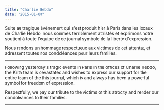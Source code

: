 ```yaml
---
title: "Charlie Hebdo"
date: "2015-01-08"
---
```


Suite au tragique évènement qui s'est produit hier à Paris dans les locaux de Charlie Hebdo, nous sommes terriblement attristés et exprimons notre soutient à toute l'équipe de ce journal symbole de la liberté d'expression.

Nous rendons un hommage respectueux aux victimes de cet attentat, et adressont toutes nos condoléances pour leurs familles.

* * *

Following yesterday's tragic events in Paris in the offices of Charlie Hebdo, the Krita team is devastated and wishes to express our support for the entire team of the this journal, which is and always has been a powerful symbol for freedom of expression.

Respectfully, we pay our tribute to the victims of this atrocity and render our condoleances to their families.

* * *
